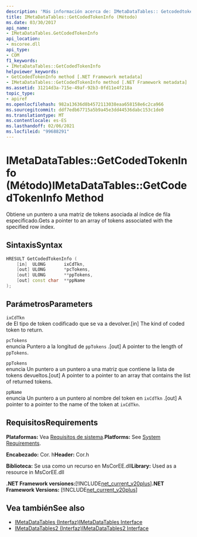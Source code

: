```yaml
---
description: 'Más información acerca de: IMetaDataTables:: Getcodedtokeninfo ((método)'
title: IMetaDataTables::GetCodedTokenInfo (Método)
ms.date: 03/30/2017
api_name:
- IMetaDataTables.GetCodedTokenInfo
api_location:
- mscoree.dll
api_type:
- COM
f1_keywords:
- IMetaDataTables::GetCodedTokenInfo
helpviewer_keywords:
- GetCodedTokenInfo method [.NET Framework metadata]
- IMetaDataTables::GetCodedTokenInfo method [.NET Framework metadata]
ms.assetid: 31214d3a-715e-49af-92b3-0fd11e4f218a
topic_type:
- apiref
ms.openlocfilehash: 982a13636d8b4572113038eaa658158e6c2ca966
ms.sourcegitcommit: ddf7edb67715a5b9a45e3dd44536dabc153c1de0
ms.translationtype: MT
ms.contentlocale: es-ES
ms.lasthandoff: 02/06/2021
ms.locfileid: "99688291"
---
```

# <a name="imetadatatablesgetcodedtokeninfo-method"></a><span data-ttu-id="11a23-103">IMetaDataTables::GetCodedTokenInfo (Método)</span><span class="sxs-lookup"><span data-stu-id="11a23-103">IMetaDataTables::GetCodedTokenInfo Method</span></span>

<span data-ttu-id="11a23-104">Obtiene un puntero a una matriz de tokens asociada al índice de fila especificado.</span><span class="sxs-lookup"><span data-stu-id="11a23-104">Gets a pointer to an array of tokens associated with the specified row index.</span></span>  
  
## <a name="syntax"></a><span data-ttu-id="11a23-105">Sintaxis</span><span class="sxs-lookup"><span data-stu-id="11a23-105">Syntax</span></span>  
  
```cpp  
HRESULT GetCodedTokenInfo (
    [in]  ULONG       ixCdTkn,  
    [out] ULONG       *pcTokens,  
    [out] ULONG       **ppTokens,  
    [out] const char  **ppName  
);  
```  
  
## <a name="parameters"></a><span data-ttu-id="11a23-106">Parámetros</span><span class="sxs-lookup"><span data-stu-id="11a23-106">Parameters</span></span>  

 `ixCdTkn`  
 <span data-ttu-id="11a23-107">de El tipo de token codificado que se va a devolver.</span><span class="sxs-lookup"><span data-stu-id="11a23-107">[in] The kind of coded token to return.</span></span>  
  
 `pcTokens`  
 <span data-ttu-id="11a23-108">enuncia Puntero a la longitud de `ppTokens` .</span><span class="sxs-lookup"><span data-stu-id="11a23-108">[out] A pointer to the length of `ppTokens`.</span></span>  
  
 `ppTokens`  
 <span data-ttu-id="11a23-109">enuncia Un puntero a un puntero a una matriz que contiene la lista de tokens devueltos.</span><span class="sxs-lookup"><span data-stu-id="11a23-109">[out] A pointer to a pointer to an array that contains the list of returned tokens.</span></span>  
  
 `ppName`  
 <span data-ttu-id="11a23-110">enuncia Un puntero a un puntero al nombre del token en `ixCdTkn` .</span><span class="sxs-lookup"><span data-stu-id="11a23-110">[out] A pointer to a pointer to the name of the token at `ixCdTkn`.</span></span>  
  
## <a name="requirements"></a><span data-ttu-id="11a23-111">Requisitos</span><span class="sxs-lookup"><span data-stu-id="11a23-111">Requirements</span></span>  

 <span data-ttu-id="11a23-112">**Plataformas:** Vea [Requisitos de sistema](../../get-started/system-requirements.md).</span><span class="sxs-lookup"><span data-stu-id="11a23-112">**Platforms:** See [System Requirements](../../get-started/system-requirements.md).</span></span>  
  
 <span data-ttu-id="11a23-113">**Encabezado:** Cor. h</span><span class="sxs-lookup"><span data-stu-id="11a23-113">**Header:** Cor.h</span></span>  
  
 <span data-ttu-id="11a23-114">**Biblioteca:** Se usa como un recurso en MsCorEE.dll</span><span class="sxs-lookup"><span data-stu-id="11a23-114">**Library:** Used as a resource in MsCorEE.dll</span></span>  
  
 <span data-ttu-id="11a23-115">**.NET Framework versiones:**[!INCLUDE[net_current_v20plus](../../../../includes/net-current-v20plus-md.md)]</span><span class="sxs-lookup"><span data-stu-id="11a23-115">**.NET Framework Versions:** [!INCLUDE[net_current_v20plus](../../../../includes/net-current-v20plus-md.md)]</span></span>  
  
## <a name="see-also"></a><span data-ttu-id="11a23-116">Vea también</span><span class="sxs-lookup"><span data-stu-id="11a23-116">See also</span></span>

- [<span data-ttu-id="11a23-117">IMetaDataTables (Interfaz)</span><span class="sxs-lookup"><span data-stu-id="11a23-117">IMetaDataTables Interface</span></span>](imetadatatables-interface.md)
- [<span data-ttu-id="11a23-118">IMetaDataTables2 (Interfaz)</span><span class="sxs-lookup"><span data-stu-id="11a23-118">IMetaDataTables2 Interface</span></span>](imetadatatables2-interface.md)

